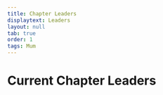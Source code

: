 ```yaml
---
title: Chapter Leaders
displaytext: Leaders
layout: null
tab: true
order: 1
tags: Mum
---
```



# **Current Chapter Leaders**


